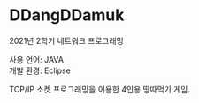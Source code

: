 # DDangDDamuk
 2021년 2학기 네트워크 프로그래밍

사용 언어: JAVA  
개발 환경: Eclipse

TCP/IP 소켓 프로그래밍을 이용한 4인용 땅따먹기 게임.

